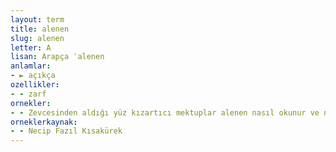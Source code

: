 ```yaml
---
layout: term
title: alenen
slug: alenen
letter: A
lisan: Arapça ʿalenen
anlamlar:
- ► açıkça
ozellikler:
- - zarf
ornekler:
- - Zevcesinden aldığı yüz kızartıcı mektuplar alenen nasıl okunur ve neler anlatılır?
orneklerkaynak:
- - Necip Fazıl Kısakürek
---
```

